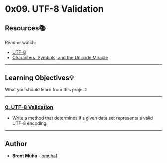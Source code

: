 # 0x09. UTF-8 Validation

## Resources:books:
Read or watch:
* [UTF-8](https://intranet.hbtn.io/rltoken/qVyzvKu0K89D0Aiz2Ssvgw)
* [Characters, Symbols, and the Unicode Miracle](https://intranet.hbtn.io/rltoken/fZDmbf_oigBn5Ziy7ai0pg)

---
## Learning Objectives:bulb:
What you should learn from this project:

---

### [0. UTF-8 Validation](./0-validate_utf8.py)
* Write a method that determines if a given data set represents a valid UTF-8 encoding.

---

## Author
* **Brent Muha** - [bmuha1](github.com/bmuha1)